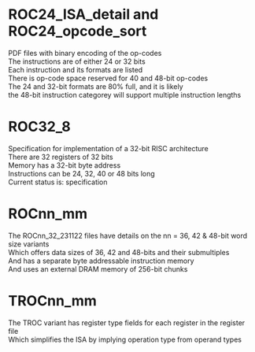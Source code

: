 # ROC24_ISA_detail and ROC24_opcode_sort  
PDF files with binary encoding of the op-codes  
The instructions are of either 24 or 32 bits  
Each instruction and its formats are listed  
There is op-code space reserved for 40 and 48-bit op-codes  
The 24 and 32-bit formats are 80% full, and it is likely  
the 48-bit instruction categorey will support multiple instruction lengths  
# ROC32_8  
Specification for implementation of a 32-bit RISC architecture  
There are 32 registers of 32 bits  
Memory has a 32-bit byte address  
Instructions can be 24, 32, 40 or 48 bits long  
Current status is: specification  
# ROCnn_mm  
The ROCnn_32_231122 files have details on the nn = 36, 42 & 48-bit word size variants  
Which offers data sizes of 36, 42 and 48-bits and their submultiples  
And has a separate byte addressable instruction memory  
And uses an external DRAM memory of 256-bit chunks  
# TROCnn_mm  
The TROC variant has register type fields for each register in the register file  
Which simplifies the ISA by implying operation type from operand types  
